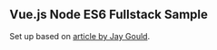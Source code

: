 ## Vue.js Node ES6 Fullstack Sample

Set up based on [article by Jay Gould](https://www.jaygould.co.uk/devops/2017/11/14/cloud-deployment-heroku-node-babel.html).
